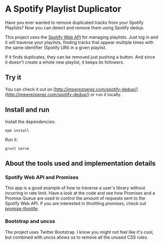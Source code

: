 A Spotify Playlist Duplicator
=============================

Have you ever wanted to remove duplicated tracks from your Spotify Playlists?
Now you can detect and remove them using Spotify dedup.

This project uses the [Spotify Web API](https://developer.spotify.com/web-api/) for managing playlists. Just log in and it will traverse your playlists, finding tracks that appear multiple times with the same identifier (Spotify URI) in a given playlist.

If it finds duplicates, they can be removed just pushing a button. And since it doesn't create a whole new playlist, it keeps its followers.

## Try it
You can check it out on [http://jmperezperez.com/spotify-dedup/](http://jmperezperez.com/spotify-dedup/) or run it locally.

## Install and run
Install the dependencies:

    npm install

Run it:

    grunt serve

## About the tools used and implementation details

### Spotify Web API and Promises

This app is a good example of how to traverse a user's library without incurring in rate limit. Have a look at the code and see how Promises and a Promise Queue are used to control the amount of requests sent to the Spotify Web API. If you are interested in throttling promises, check out [promise-throttle](https://github.com/JMPerez/promise-throttle).

### Bootstrap and uncss

The project uses Twitter Bootstrap. I know you might not feel like it's cool, but combined with uncss allows us to remove all the unused CSS rules.

